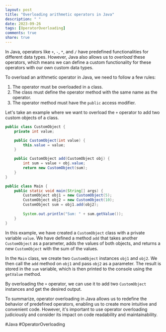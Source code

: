 ```yaml
---
layout: post
title: "Overloading arithmetic operators in Java"
description: " "
date: 2023-09-26
tags: [OperatorOverloading]
comments: true
share: true
---
```


In Java, operators like `+`, `-`, `*`, and `/` have predefined functionalities for different data types. However, Java also allows us to *overload* these operators, which means we can define a custom functionality for these operators with our own custom data types.

To overload an arithmetic operator in Java, we need to follow a few rules:

1. The operator must be overloaded in a class.
2. The class must define the operator method with the same name as the operator.
3. The operator method must have the `public` access modifier.

Let's take an example where we want to overload the `+` operator to add two custom objects of a class.

```java
public class CustomObject {
    private int value;

    public CustomObject(int value) {
        this.value = value;
    }

    public CustomObject add(CustomObject obj) {
        int sum = value + obj.value;
        return new CustomObject(sum);
    }
}

public class Main {
    public static void main(String[] args) {
        CustomObject obj1 = new CustomObject(5);
        CustomObject obj2 = new CustomObject(10);
        CustomObject sum = obj1.add(obj2);
        
        System.out.println("Sum: " + sum.getValue());
    }
}
```

In this example, we have created a `CustomObject` class with a private variable `value`. We have defined a method `add` that takes another `CustomObject` as a parameter, adds the values of both objects, and returns a new `CustomObject` with the sum of the values.

In the `Main` class, we create two `CustomObject` instances `obj1` and `obj2`. We then call the `add` method on `obj1` and pass `obj2` as a parameter. The result is stored in the `sum` variable, which is then printed to the console using the `getValue` method.

By overloading the `+` operator, we can use it to add two `CustomObject` instances and get the desired output.

To summarize, operator overloading in Java allows us to redefine the behavior of predefined operators, enabling us to create more intuitive and convenient code. However, it's important to use operator overloading judiciously and consider its impact on code readability and maintainability.

#Java #OperatorOverloading